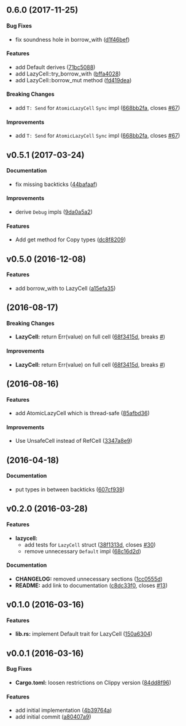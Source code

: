<a name="0.6.0"></a>
## 0.6.0 (2017-11-25)


#### Bug Fixes

*   fix soundness hole in borrow_with ([d1f46bef](https://github.com/indiv0/lazycell/commit/d1f46bef9d1397570aa9c3e87e18e0d16e6d1585))

#### Features

*   add Default derives ([71bc5088](https://github.com/indiv0/lazycell/commit/71bc50880cd8e20002038197c9b890f5b76ad096))
*   add LazyCell::try_borrow_with ([bffa4028](https://github.com/indiv0/lazycell/commit/bffa402896670b5c78a9ec050d82a58ee98de6fb))
*   add LazyCell::borrow_mut method ([fd419dea](https://github.com/indiv0/lazycell/commit/fd419dea965ff1ad3853f26f37e8d107c6ca096c))

#### Breaking Changes

*   add `T: Send` for `AtomicLazyCell` `Sync` impl ([668bb2fa](https://github.com/indiv0/lazycell/commit/668bb2fa974fd6707c4c7edad292c76a9017d74d), closes [#67](https://github.com/indiv0/lazycell/issues/67))

#### Improvements

*   add `T: Send` for `AtomicLazyCell` `Sync` impl ([668bb2fa](https://github.com/indiv0/lazycell/commit/668bb2fa974fd6707c4c7edad292c76a9017d74d), closes [#67](https://github.com/indiv0/lazycell/issues/67))



<a name="v0.5.1"></a>
## v0.5.1 (2017-03-24)


#### Documentation

*   fix missing backticks ([44bafaaf](https://github.com/indiv0/lazycell/commit/44bafaaf93a91641261f58ee38adadcd4af6458e))

#### Improvements

*   derive `Debug` impls ([9da0a5a2](https://github.com/indiv0/lazycell/commit/9da0a5a2ffac1fef03ef02851c2c89d26d67d225))

#### Features

*   Add get method for Copy types ([dc8f8209](https://github.com/indiv0/lazycell/commit/dc8f8209888b6eba6d18717eba6a22614629b997))



<a name="v0.5.0"></a>
## v0.5.0 (2016-12-08)


#### Features

*   add borrow_with to LazyCell ([a15efa35](https://github.com/indiv0/lazycell/commit/a15efa359ea5a31a66ba57fc5b25f90c87b4b0dd))



<a name="v0.4.0"></a>
##  (2016-08-17)


#### Breaking Changes

* **LazyCell:**  return Err(value) on full cell ([68f3415d](https://github.com/indiv0/lazycell/commit/68f3415dd5d6a66ba047a133b7028ebe4f1c5070), breaks [#](https://github.com/indiv0/lazycell/issues/))

#### Improvements

* **LazyCell:**  return Err(value) on full cell ([68f3415d](https://github.com/indiv0/lazycell/commit/68f3415dd5d6a66ba047a133b7028ebe4f1c5070), breaks [#](https://github.com/indiv0/lazycell/issues/))



<a name="v0.3.0"></a>
##  (2016-08-16)


#### Features

*   add AtomicLazyCell which is thread-safe ([85afbd36](https://github.com/indiv0/lazycell/commit/85afbd36d8a148e14cc53654b39ddb523980124d))

#### Improvements

*   Use UnsafeCell instead of RefCell ([3347a8e9](https://github.com/indiv0/lazycell/commit/3347a8e97d2215a47e25c1e2fc953e8052ad8eb6))



<a name="v0.2.1"></a>
##  (2016-04-18)


#### Documentation

*   put types in between backticks ([607cf939](https://github.com/indiv0/lazycell/commit/607cf939b05e35001ba3070ec7a0b17b064e7be1))



<a name="v0.2.0"></a>
## v0.2.0 (2016-03-28)


#### Features

* **lazycell:**
  *  add tests for `LazyCell` struct ([38f1313d](https://github.com/indiv0/lazycell/commit/38f1313d98542ca8c98b424edfa9ba9c3975f99e), closes [#30](https://github.com/indiv0/lazycell/issues/30))
  *  remove unnecessary `Default` impl ([68c16d2d](https://github.com/indiv0/lazycell/commit/68c16d2df4e9d13d5298162c06edf918246fd758))

#### Documentation

* **CHANGELOG:**  removed unnecessary sections ([1cc0555d](https://github.com/indiv0/lazycell/commit/1cc0555d875898a01b0832ff967aed6b40e720eb))
* **README:**  add link to documentation ([c8dc33f0](https://github.com/indiv0/lazycell/commit/c8dc33f01f2c0dc187f59ee53a2b73081053012b), closes [#13](https://github.com/indiv0/lazycell/issues/13))



<a name="v0.1.0"></a>
## v0.1.0 (2016-03-16)


#### Features

* **lib.rs:**  implement Default trait for LazyCell ([150a6304](https://github.com/indiv0/LazyCell/commit/150a6304a230ee1de8424e49c447ec1b2d6578ce))



<a name="v0.0.1"></a>
## v0.0.1 (2016-03-16)


#### Bug Fixes

* **Cargo.toml:**  loosen restrictions on Clippy version ([84dd8f96](https://github.com/indiv0/LazyCell/commit/84dd8f960000294f9dad47d776a41b98ed812981))

#### Features

*   add initial implementation ([4b39764a](https://github.com/indiv0/LazyCell/commit/4b39764a575bcb701dbd8047b966f72720fd18a4))
*   add initial commit ([a80407a9](https://github.com/indiv0/LazyCell/commit/a80407a907ef7c9401f120104663172f6965521a))




